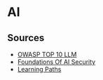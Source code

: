 # AI

## Sources

* [OWASP TOP 10 LLM](https://genai.owasp.org/resource/owasp-top-10-for-llm-applications-2025/)
* [Foundations Of AI Security](https://www.academy.attackiq.com/courses/foundations-of-ai-security)
* [Learning Paths](https://www.academy.attackiq.com/learning-paths)
